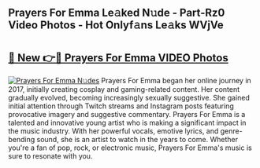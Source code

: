 ## Prayers For Emma Le𝚊ked N𝚞de - Part-Rz0 Video Photos - Hot Onlyf𝚊ns Le𝚊ks WVjVe

# <h2><a href="http://ab32719.deff.icu/?id=Prayers+For+Emma">🔗 New 👉🔴 Prayers For Emma VIDEO Photos</a></h2>

[![Prayers For Emma N𝚞des](https://i.imgur.com/rIISA9y.gif)](http://ab32719.deff.icu/?id=Prayers+For+Emma)
Prayers For Emma began her online journey in 2017, initially creating cosplay and gaming-related content. Her content gradually evolved, becoming increasingly sexually suggestive. She gained initial attention through Twitch streams and Instagram posts featuring provocative imagery and suggestive commentary. Prayers For Emma is a talented and innovative young artist who is making a significant impact in the music industry. With her powerful vocals, emotive lyrics, and genre-bending sound, she is an artist to watch in the years to come. Whether you're a fan of pop, rock, or electronic music, Prayers For Emma's music is sure to resonate with you.
